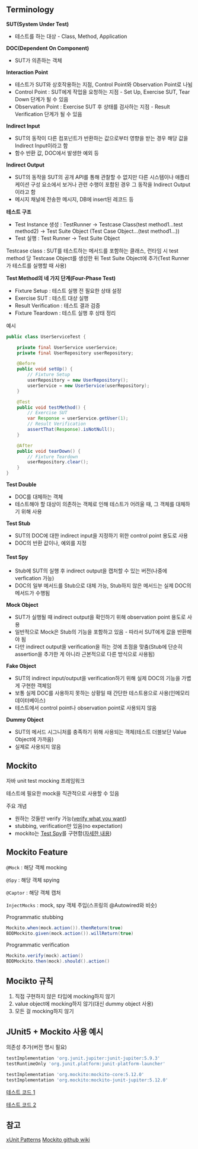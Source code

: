 ## Terminology

**SUT(System Under Test)**
- 테스트를 하는 대상 - Class, Method, Application

**DOC(Dependent On Component)**
- SUT가 의존하는 객체

**Interaction Point**
- 테스트가 SUT와 상호작용하는 지점, Control Point와 Observation Point로 나뉨
- Control Point : SUT에게 작업을 요청하는 지점 - Set Up, Exercise SUT, Tear Down 단계가 될 수 있음
- Observation Point : Exercise SUT 후 상태를 검사하는 지점 - Result Verification 단계가 될 수 있음

**Indirect Input**
- SUT의 동작이 다른 컴포넌트가 반환하는 값으로부터 영향을 받는 경우 해당 값을 Indirect Input이라고 함
- 함수 반환 값, DOC에서 발생한 예외 등

**Indirect Output**
- SUT의 동작을 SUT의 공개 API를 통해 관찰할 수 없지만 다른 시스템이나 애플리케이션 구성 요소에서 보거나 관련 수행이 포함된 경우 그 동작을 Indirect Output이라고 함
- 메시지 채널에 전송한 메시지, DB에 insert된 레코드 등

**테스트 구조**
- Test Instance 생성 : TestRunner -> Testcase Class(test method1...test method2) -> Test Suite Object (Test Case Object...(test method1...))
- Test 실행 : Test Runner -> Test Suite Object

Testcase class : SUT를 테스트하는 메서드를 포함하는 클래스, 런타임 시 test method 당 Testcase Object를 생성한 뒤 Test Suite Object에 추가(Test Runner가 테스트를 실행할 때 사용)

**Test Method의 네 가지 단계(Four-Phase Test)**
- Fixture Setup : 테스트 실행 전 필요한 상태 설정
- Exercise SUT : 테스트 대상 실행
- Result Verification : 테스트 결과 검증
- Fixture Teardown : 테스트 실행 후 상태 정리

예시
```java
public class UserServiceTest {

    private final UserService userService;
    private final UserRepository userRepository;

    @Before
    public void setUp() {
        // Fixture Setup
        userRepository = new UserRepository();
        userService = new UserService(userRepository);
    }

    @Test
    public void testMethod() {
        // Exercise SUT
        var Response = userService.getUser(1);
        // Result Verification
        assertThat(Response).isNotNull();
    }

    @After
    public void tearDown() {
        // Fixture Teardown
        userRepository.clear();
    }
}
```

**Test Double**
- DOC를 대체하는 객체
- 테스트해야 할 대상이 의존하는 객체로 인해 테스트가 어려울 때, 그 객체를 대체하기 위해 사용

**Test Stub**
- SUT의 DOC에 대한 indirect input을 지정하기 위한 control point 용도로 사용
- DOC의 반환 값이나, 예외를 지정

#### Test Spy
- Stub에 SUT의 실행 후 indirect output을 캡처할 수 있는 버전(나중에 verfication 가능)
- DOC의 일부 메서드를 Stub으로 대체 가능, Stub하지 않은 메서드는 실제 DOC의 메서드가 수행됨

**Mock Object**
- SUT가 실행될 때 indirect output을 확인하기 위해 observation point 용도로 사용
- 일반적으로 Mock은 Stub의 기능을 포함하고 있음 - 따라서 SUT에게 값을 반환해야 됨
- 다만 indirect output을 verification을 하는 것에 초점을 맞춤(Stub에 단순히 assertion을 추가한 게 아니라 근본적으로 다른 방식으로 사용됨)

**Fake Object**
- SUT의 indirect input/output을 verification하기 위해 실제 DOC의 기능을 가볍게 구현한 객체임
- 보통 실제 DOC를 사용하지 못하는 상황일 때 간단한 테스트용으로 사용(인메모리 데이터베이스)
- 테스트에서 control point나 observation point로 사용되지 않음

**Dummy Object**
- SUT의 메서드 시그니처를 충족하기 위해 사용되는 객체(테스트 더블보단 Value Object에 가까움)
- 실제로 사용되지 않음

## Mockito

자바 unit test mocking 프레임워크

테스트에 필요한 mock을 직관적으로 사용할 수 있음

주요 개념
- 원하는 것들만 verify 가능([verify what you want](https://szczepiq.wordpress.com/2008/02/24/can-i-test-what-i-want-please/))
- stubbing, verification만 있음(no expectation)
- mockito는 [Test Spy](#test-spy)를 구현함([자세한 내용](http://xunitpatterns.com/Mocks,%20Fakes,%20Stubs%20and%20Dummies.html))

## Mockito Feature

`@Mock` : 해당 객체 mocking

`@Spy`  : 해당 객체 spying

`@Captor` : 해당 객체 캡처

`InjectMocks` : mock, spy 객체 주입(스프링의 @Autowired와 비슷)


Programmatic stubbing
```java
Mockito.when(mock.action()).thenReturn(true)
BDDMockito.given(mock.action()).willReturn(true)
```

Programmatic verification
```java
Mockito.verify(mock).action()
BDDMockito.then(mock).should().action()
```

## Mocikto 규칙

1. 직접 구현하지 않은 타입에 mocking하지 않기
2. value object에 mocking하지 않기(대신 dummy object 사용)
3. 모든 걸 mocking하지 않기

## JUnit5 + Mockito 사용 예시

의존성 추가(버전 명시 필요)
```groovy
testImplementation 'org.junit.jupiter:junit-jupiter:5.9.3'
testRuntimeOnly 'org.junit.platform:junit-platform-launcher'

testImplementation 'org.mockito:mockito-core:5.12.0'
testImplementation 'org.mockito:mockito-junit-jupiter:5.12.0'
```

[테스트 코드 1](../mockito/src/test/java/mockito/user/UserServiceTest.java)

[테스트 코드 2](../mockito/src/test/java/mockito/order/OrderServiceTest.java)

## 참고

[xUnit Patterns](http://xunitpatterns.com/index.html)
[Mockito github wiki](https://github.com/mockito/mockito/wiki)